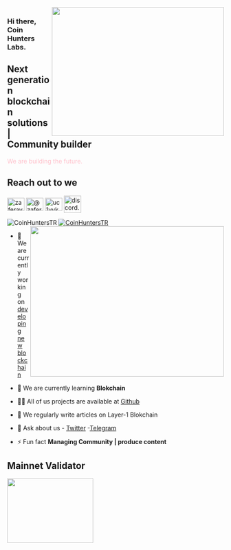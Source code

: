 <img src="https://www.henkel.com/resource/blob/895172/fc0a5576103dfbf3271bffde83fd95c3/data/2018-12-11-blockchain-animiert-teaser-16-9.gif" align="right" width="400" height="300">

### Hi there, Coin Hunters Labs. 

## Next generation blockchain solutions | Community builder

<font color="pink">We are building the future. </font>

## Reach out to we

<a href="https://twitter.com/CoinHuntersTR" target="blank"><img align="center" src="https://raw.githubusercontent.com/rahuldkjain/github-profile-readme-generator/master/src/images/icons/Social/twitter.svg" alt="zaferayan" height="30" width="40" /></a>
<a href="https://coinhunterstr.medium.com/" target="blank"><img align="center" src="https://raw.githubusercontent.com/rahuldkjain/github-profile-readme-generator/master/src/images/icons/Social/medium.svg" alt="@zaferayan" height="30" width="40" /></a>
<a href="https://www.youtube.com/@CoinHuntersTR" target="blank"><img align="center" src="https://raw.githubusercontent.com/rahuldkjain/github-profile-readme-generator/master/src/images/icons/Social/youtube.svg" alt="uc1vykhlufpaoghrwhjikrqg" height="30" width="40" /></a>
<a href="https://discord.gg/TNDcT4UnB7" target="blank"><img align="center" src="https://raw.githubusercontent.com/rahuldkjain/github-profile-readme-generator/master/src/images/icons/Social/discord.svg" alt="discord.gg/ruescommunity" height="40" width="40" /></a>
<br />

<p align="left"> <img src="https://komarev.com/ghpvc/?username=CoinHuntersTR&label=Profile%20views&color=0e75b6&style=flat" alt="CoinHuntersTR" /> <a href="https://twitter.com/CoinHuntersTR" target="blank"><img src="https://img.shields.io/twitter/follow/CoinHuntersTR?logo=twitter&style=for-the-badge" alt="CoinHuntersTR" /></a> 

<img src="https://github-readme-stats.vercel.app/api?username=coinhunterstr&show_icons=true&theme=highcontrast" align="right" width="450" height="350" >

- 🔭 We are currently working on [developing new blockchain](info@coinhunterstr.com)

- 🌱 We are currently learning **Blokchain**

- 👨‍💻 All of us projects are available at [Github](https://github.com/CoinHuntersTR)

- 📝 We regularly write articles on Layer-1 Blokchain

- 💬 Ask about us  - [Twitter](https://twitter.com/CoinHuntersTR) -[Telegram](https://t.me/CoinHuntersTR)

- ⚡ Fun fact **Managing Community | produce content**

## Mainnet Validator

<a href="https://wallet.keplr.app/chains/dymension?modal=validator&chain=dymension_1100-1&validator_address=dymvaloper1p87xgcekkkpp783xl5wu48p0dw2p2duru5ul9n">
     <img src="https://github.com/CoinHuntersTR/CoinHuntersTR/assets/111747226/0a4e2ef8-8658-4baa-84f0-45fba95e957b"  align="left" width="200" height="150">
</a>

  
